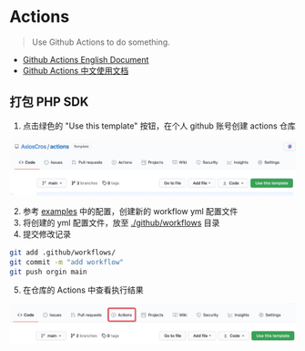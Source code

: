 # Actions

> Use Github Actions to do something.

- [Github Actions English Document](https://docs.github.com/en/actions)
- [Github Actions 中文使用文档](https://docs.github.com/cn/actions)

## 打包 PHP SDK

1. 点击绿色的 "Use this template" 按钮，在个人 github 账号创建 actions 仓库

![](./assets/use-template.jpg)

2. 参考 [examples](./exmples/) 中的配置，创建新的 workflow yml 配置文件
3. 将创建的 yml 配置文件，放至 [./github/workflows](.github/workflows/) 目录
4. 提交修改记录

```bash
git add .github/workflows/
git commit -m "add workflow"
git push orgin main
```

5. 在仓库的 Actions 中查看执行结果

![](./assets/view-actions.jpg)
